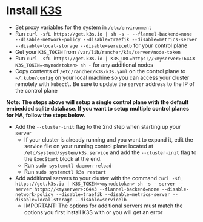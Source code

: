 # Install [K3S](https://docs.k3s.io/quick-start)

- Set proxy variables for the system in `/etc/environment`
- Run `curl -sfL https://get.k3s.io | sh -s - --flannel-backend=none --disable-network-policy --disable=traefik --disable=metrics-server --disable=local-storage --disable=servicelb` for your control plane
- Get your `K3S_TOKEN` from `/var/lib/rancher/k3s/server/node-token`
- Run `curl -sfL https://get.k3s.io | K3S_URL=https://<myserver>:6443 K3S_TOKEN=<mynodetoken> sh -` for any additional nodes
- Copy contents of `/etc/rancher/k3s/k3s.yaml` on the control plane to `~/.kube/config` on your local machine so you can access your cluster remotely with `kubectl`. Be sure to update the `server` address to the IP of the control plane

**Note: The steps above will setup a single control plane with the default embedded sqlite database. If you want to setup multiple control planes for HA, follow the steps below.**

- Add the `--cluster-init` flag to the 2nd step when starting up your server
    - If your cluster is already running and you want to expand it, edit the service file on your running control plane located at `/etc/systemd/system/k3s.service` and add the `--cluster-init` flag to the `ExecStart` block at the end.
    - Run `sudo systemctl daemon-reload`
    - Run `sudo systemctl k3s restart`
- Add additional servers to your cluster with the command `curl -sfL https://get.k3s.io | K3S_TOKEN=<mynodetoken> sh -s - server --server https://<myserver>:6443 --flannel-backend=none --disable-network-policy --disable=traefik --disable=metrics-server --disable=local-storage --disable=servicelb`
    - IMPORTANT: The options for additional servers must match the options you first install K3S with or you will get an error